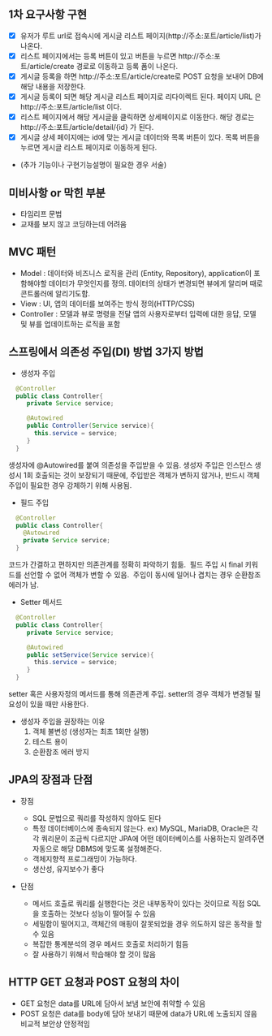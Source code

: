 ## 1차 요구사항 구현
- [x] 유저가 루트 url로 접속시에 게시글 리스트 페이지(http://주소:포트/article/list)가 나온다.
- [x] 리스트 페이지에서는 등록 버튼이 있고 버튼을 누르면 http://주소:포트/article/create 경로로 이동하고 등록 폼이 나온다.
- [x] 게시글 등록을 하면 http://주소:포트/article/create로 POST 요청을 보내어 DB에 해당 내용을 저장한다.
- [x] 게시글 등록이 되면 해당 게시글 리스트 페이지로 리다이렉트 된다. 페이지 URL 은 http://주소:포트/article/list 이다.
- [x] 리스트 페이지에서 해당 게시글을 클릭하면 상세페이지로 이동한다. 해당 경로는 http://주소:포트/article/detail/{id} 가 된다.
- [x] 게시글 상세 페이지에는 id에 맞는 게시글 데이터와 목록 버튼이 있다. 목록 버튼을 누르면 게시글 리스트 페이지로 이동하게 된다.

- (추가 기능이나 구현기능설명이 필요한 경우 서술)

## 미비사항 or 막힌 부분
- 타임리프 문법
- 교재를 보지 않고 코딩하는데 어려움

## MVC 패턴
- Model : 데이터와 비즈니스 로직을 관리 (Entity, Repository), application이 포함해야할 데이터가 무엇인지를 정의.
  데이터의 상태가 변경되면 뷰에게 알리며 때로 콘트롤러에 알리기도함.
- View : UI, 앱의 데이터를 보여주는 방식 정의(HTTP/CSS)
- Controller : 모델과 뷰로 명령을 전달
  앱의 사용자로부터 입력에 대한 응답, 모델 및 뷰를 업데이트하는 로직을 포함

## 스프링에서 의존성 주입(DI) 방법 3가지 방법
- 생성자 주입
```java
  @Controller 
  public class Controller{
     private Service service;

     @Autowired 
     public Controller(Service service){
       this.service = service; 
     }
  }
```
  생성자에 @Autowired를 붙여 의존성을 주입받을 수 있음.
  생성자 주입은 인스턴스 생성시 1회 호출되는 것이 보장되기 때문에, 주입받은 객체가 변하지 않거나, 반드시 객체주입이 필요한 경우 강제하기 위해 사용됨.
- 필드 주입
```java
  @Controller
  public class Controller{
    @Autowired 
    private Service service;
  }
```
  코드가 간결하고 편하지만 의존관계를 정확히 파악하기 힘듦. 
  필드 주입 시 final 키워드를 선언할 수 없어 객체가 변할 수 있음. 
  주입이 동시에 일어나 겹치는 경우 순환참조 에러가 남.
- Setter 메서드
```java
  @Controller 
  public class Controller{
     private Service service;

     @Autowired 
     public setService(Service service){
       this.service = service; 
     }
  }
```
  setter 혹은 사용자정의 메서드를 통해 의존관계 주입.
  setter의 경우 객체가 변경될 필요성이 있을 때만 사용한다.
  
- 생성자 주입을 권장하는 이유
  1. 객체 불변성 (생성자는 최초 1회만 실행)
  2. 테스트 용이
  3. 순환참조 에러 방지
## JPA의 장점과 단점
- 장점
  - SQL 문법으로 쿼리를 작성하지 않아도 된다
  - 특정 데이터베이스에 종속되지 않는다.
    ex) MySQL, MariaDB, Oracle은 각각 쿼리문이 조금씩 다르지만
    JPA에 어떤 데이터베이스를 사용하는지 알려주면 자동으로 해당 DBMS에 맞도록 설정해준다.
  - 객체지향적 프로그래밍이 가능하다.
  - 생산성, 유지보수가 좋다

- 단점
  - 메서드 호출로 쿼리를 실행한다는 것은 내부동작이 있다는 것이므로 직접 SQL을 호출하는 것보다 성능이 떨어질 수 있음
  - 세밀함이 떨어지고, 객체간의 매핑이 잘못되었을 경우 의도하지 않은 동작을 할 수 있음
  - 복잡한 통계분석의 경우 메서드 호출로 처리하기 힘듬
  - 잘 사용하기 위해서 학습해야 할 것이 많음

## HTTP GET 요청과 POST 요청의 차이
- GET 요청은 data를 URL에 담아서 보냄
  보안에 취약할 수 있음
- POST 요청은 data를 body에 담아 보내기 때문에 data가 URL에 노출되지 않음
  비교적 보안상 안정적임

